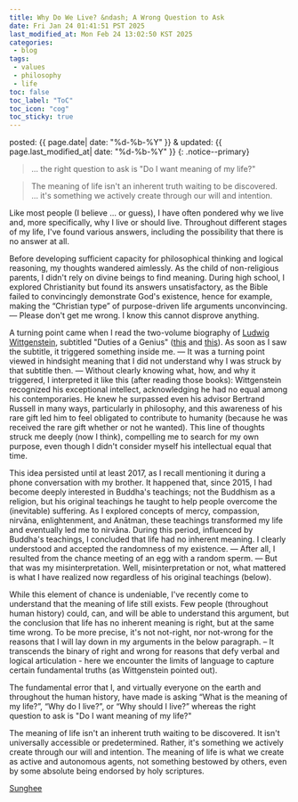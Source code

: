 ```yaml
---
title: Why Do We Live? &ndash; A Wrong Question to Ask
date: Fri Jan 24 01:41:51 PST 2025
last_modified_at: Mon Feb 24 13:02:50 KST 2025
categories:
 - blog
tags:
 - values
 - philosophy
 - life
toc: false
toc_label: "ToC"
toc_icon: "cog"
toc_sticky: true
---
```


posted: {{ page.date| date: "%d-%b-%Y" }}
&amp;
updated: {{ page.last_modified_at| date: "%d-%b-%Y" }}
{: .notice--primary}

<blockquote>
&hellip; the right question to ask is "Do I want meaning of my life?"
</blockquote>

<blockquote>
The meaning of life isn't an inherent truth waiting to be discovered.
<br>
&hellip; it's something we actively create through our will and intention.
</blockquote>

Like most people (I believe &hellip; or guess), I have often pondered why we live and, more specifically, why I live or should live.
Throughout different stages of my life, I've found various answers, including the possibility that there is no answer at all.

Before developing sufficient capacity for philosophical thinking and logical reasoning, my thoughts wandered aimlessly.
As the child of non-religious parents, I didn't rely on divine beings to find meaning.
During high school, I explored Christianity but found its answers unsatisfactory, as the Bible failed to convincingly demonstrate God's existence,
hence
for example,
making the &ldquo;Christian type&rdquo; of purpose-driven life arguments unconvincing.
&mdash;
Please don't get me wrong. I know this cannot disprove anything.

A turning point came when I read the two-volume biography
of <a href="https://en.wikipedia.org/wiki/Ludwig_Wittgenstein">Ludwig Wittgenstein</a>, subtitled "Duties of a Genius"
(<a href="https://product.kyobobook.co.kr/detail/S000001364617">this</a> and <a href="https://product.kyobobook.co.kr/detail/S000001364618">this</a>).
As soon as I saw the subtitle,
it triggered something inside me.
&mdash;
It was a turning point viewed in hindsight
meaning that I did not understand why I was struck by that subtitle
then.
&mdash;
Without clearly knowing what, how, and why it triggered,
I interpreted it like this (after reading those books): Wittgenstein recognized his exceptional intellect, acknowledging he had no equal among his contemporaries.
He knew he surpassed even his advisor Bertrand Russell in many ways, particularly in philosophy,
and this awareness of his rare gift led him to feel obligated to contribute to humanity
(because he was received the rare gift whether or not he wanted).
This line of thoughts struck me deeply (now I think), compelling me to search for my own purpose,
even though I didn't consider myself his intellectual equal that time.

This idea persisted until at least 2017, as I recall mentioning it during a phone conversation with my brother.
It happened that, since 2015, I had become deeply interested in Buddha's teachings;
not the Buddhism as a religion, but his original teachings he taught to help people overcome the (inevitable) suffering.
As I explored concepts of mercy, compassion, nirvāna, enlightenment, and Anātman,
these teachings transformed my life and eventually led me to nirvāna.
During this period, influenced by Buddha's teachings, I concluded that life had no inherent meaning.
I clearly understood and accepted the randomness of my existence.
&mdash; After all, I resulted from the chance meeting of an egg with a random sperm.
&mdash; But that was my misinterpretation. Well, misinterpretation or not,
what mattered is what I have realized now regardless of his original teachings (below).

While this element of chance is undeniable, I've recently come to understand that the meaning of life still exists.
Few people (throughout human history) could, can, and will be able to understand this argument,
but the conclusion that life has no inherent meaning is right,
but at the same time wrong.
To be more precise,
it's not not-right, nor not-wrong
for the reasons that I will lay down in my arguments in the below paragraph.
&ndash;
It transcends the binary of right and wrong for reasons that defy verbal and logical articulation - here
we encounter the limits of language to capture certain fundamental truths
(as Wittgenstein pointed out).

The fundamental error that I, and virtually everyone on the earth and throughout the human history,
have made is asking
&ldquo;What is the meaning of my life?&rdquo;,
&ldquo;Why do I live?&rdquo;,
or
&ldquo;Why should I live?&rdquo;
whereas
the right question to ask is "Do I want meaning of my life?"

The meaning of life isn't an inherent truth waiting to be discovered.
It isn't universally accessible or predetermined.
Rather, it's something we actively create through our will and intention.
The meaning of life is what we create as active and autonomous agents, not something bestowed by others,
even by some absolute being endorsed by holy scriptures.

[Sunghee](/)
